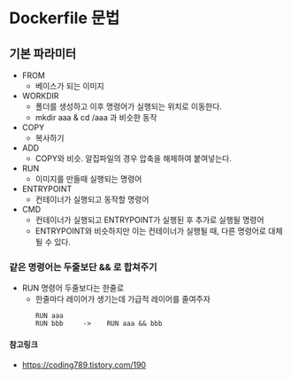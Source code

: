 # Dockerfile 문법

## 기본 파라미터
- FROM 
  - 베이스가 되는 이미지
- WORKDIR
  - 폴더를 생성하고 이후 명령어가 실행되는 위치로 이동한다.
  - mkdir aaa & cd /aaa 과 비슷한 동작
- COPY
  - 복사하기
- ADD
  - COPY와 비슷. 알집파일의 경우 압축을 해제하여 붙여넣는다.
- RUN
  - 이미지를 만들때 실행되는 명령어
- ENTRYPOINT
  - 컨테이너가 실행되고 동작할 명령어
- CMD
  - 컨테이너가 실행되고 ENTRYPOINT가 실행된 후 추가로 실행될 명령어
  - ENTRYPOINT와 비슷하지만 이는 컨테이너가 실행될 때, 다른 명령어로 대체될 수 있다.



### 같은 명령어는 두줄보단 && 로 합쳐주기
- RUN 명령어 두줄보다는 한줄로
  - 한줄마다 레이어가 생기는데 가급적 레이어를 줄여주자
    ```
    RUN aaa
    RUN bbb     ->    RUN aaa && bbb
    ```

#### 참고링크
- https://coding789.tistory.com/190
